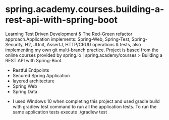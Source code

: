 # spring.academy.courses.building-a-rest-api-with-spring-boot 

Learning Test Driven Development & The Red-Green refactor approach.Application implements: Spring-Web, Spring-Test, Spring-Security, H2, JUnit, AssertJ, HTTP/CRUD operations & tests, also implementing my own git multi-branch practice. 
Project is based from the online courses provided by spring.io | spring.academy/courses > Building a REST API with Spring-Boot.
* Restful Endpoints
* Secured Spring Application
* layered architecture
* Spring Web
* Spring Data

- I used Windows 10 when completing this project and used gradle build with gradlew test command to run all the application tests. To run the same application tests execute ./gradlew test    

